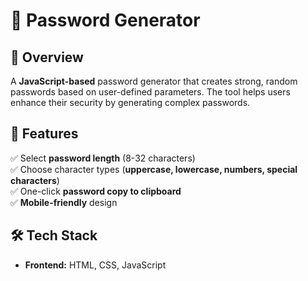 # 🔐 Password Generator

## 📌 Overview
A **JavaScript-based** password generator that creates strong, random passwords based on user-defined parameters. The tool helps users enhance their security by generating complex passwords.

## 🚀 Features
✅ Select **password length** (8-32 characters)  
✅ Choose character types (**uppercase, lowercase, numbers, special characters**)  
✅ One-click **password copy to clipboard**  
✅ **Mobile-friendly** design  

## 🛠️ Tech Stack
- **Frontend:** HTML, CSS, JavaScript  
